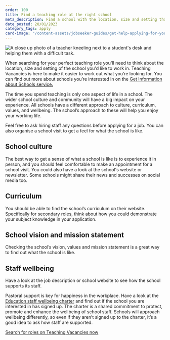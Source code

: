 ```yaml
---
order: 100
title: Find a teaching role at the right school
meta_description: Find a school with the location, size and setting that is perfect for you to teach at.
date_posted: 20/01/2023
category_tags: apply
card-image: "/content-assets/jobseeker-guides/get-help-applying-for-your-teaching-role/find-your-teaching-role-at-the-right-school.jpg"
---
```


![A close up photo of a teacher kneeling next to a student's desk and helping them with a difficult task.](/content-assets/jobseeker-guides/find-a-teaching-role-at-the-right-school-2-800x300.jpg)


When searching for your perfect teaching role you'll need to think about the location, size and setting of the school you'd like to work in. 
Teaching Vacancies is here to make it easier to work out what you’re looking for. 
You can find out more about schools you’re interested in on the [Get Information about Schools service.](https://get-information-schools.service.gov.uk/)

The time you spend teaching is only one aspect of life in a school. 
The wider school culture and community will have a big impact on your experience. 
All schools have a different approach to culture, curriculum, values, and wellbeing. 
The school’s approach to these will help you enjoy your working life.

Feel free to ask hiring staff any questions before applying for a job. 
You can also organise a school visit to get a feel for what the school is like.

## School culture
The best way to get a sense of what a school is like is to experience it in person, and you should feel comfortable to make an appointment for a school visit. 
You could also have a look at the school's website or newsletter. 
Some schools might share their news and successes on social media too.

## Curriculum
You should be able to find the school’s curriculum on their website. 
Specifically for secondary roles, think about how you could demonstrate your subject knowledge in your application.

## School vision and mission statement
Checking the school’s vision, values and mission statement is a great way to find out what the school is like.

## Staff wellbeing
Have a look at the job description or school website to see how the school supports its staff.

Pastoral support is key for happiness in the workplace. 
Have a look at the [Education staff wellbeing charter](https://www.gov.uk/guidance/education-staff-wellbeing-charter) and find out if the school you are interested in has signed up. 
The charter is a shared commitment to protect, promote and enhance the wellbeing of school staff. 
Schools will approach wellbeing differently, so even if they aren’t signed up to the charter, it’s a good idea to ask how staff are supported.


<a href="https://teaching-vacancies.service.gov.uk/jobs?keyword=&location=" class="govuk-button">Search for roles on Teaching Vacancies now</a>

